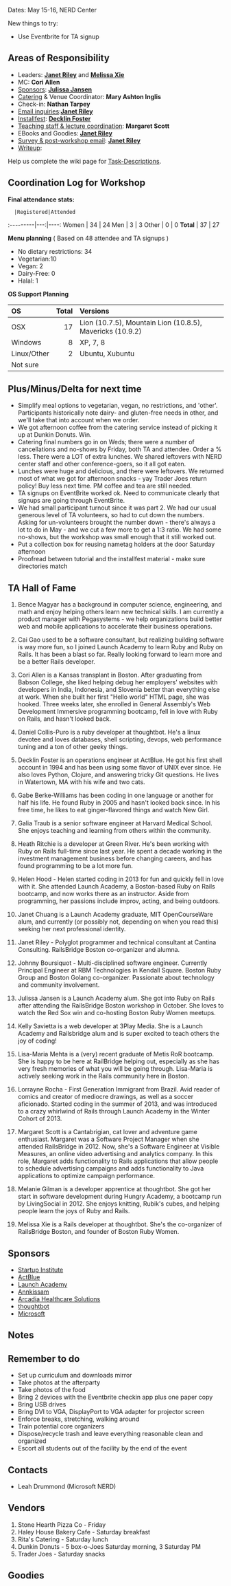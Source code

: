 Dates:  May 15-16, NERD Center

New things to try:
* Use Eventbrite for TA signup

## Areas of Responsibility

* Leaders: **[Janet Riley](https://github.com/janetriley)** and **[Melissa Xie](https://github.com/mxie)**
* MC: **Cori Allen**
* [Sponsors](https://github.com/railsbridge-boston/railsbridge-boston/wiki/Task-Descriptions#sponsorships):
**[Julissa Jansen](https://github.com/julissaj)**
* [Catering](https://github.com/railsbridge-boston/railsbridge-boston/wiki/Task-Descriptions#catering--afterparty--venue) & Venue Coordinator: **Mary Ashton Inglis**
* Check-in: **Nathan Tarpey**
* [Email inquiries](https://github.com/railsbridge-boston/railsbridge-boston/wiki/Task-Descriptions#email-inquiries):**[Janet Riley](https://github.com/janetriley)**
* [Installfest](https://github.com/railsbridge-boston/railsbridge-boston/wiki/Task-Descriptions#installfest): **[Decklin Foster](https://github.com/decklin)**
* [Teaching staff & lecture coordination](https://github.com/railsbridge-boston/railsbridge-boston/wiki/Task-Descriptions#teaching-staff-recruiter-and-coordinator): **Margaret Scott**
* EBooks and Goodies: **[Janet Riley](https://github.com/janetriley)**
* [Survey & post-workshop email](https://github.com/railsbridge-boston/railsbridge-boston/wiki/Task-Descriptions#survey-and-post-workshop-email): **[Janet Riley](https://github.com/janetriley)**
* [Writeup](https://github.com/railsbridge-boston/railsbridge-boston/wiki/Task-Descriptions#writeup):

Help us complete the wiki page for [Task-Descriptions](./Task-Descriptions.md).

## Coordination Log for Workshop

**Final attendance stats:**

      |Registered|Attended
:---------|---:|----:
Women     | 34 | 24
Men       |  3 |  3
Other     |  0 |  0
**Total** | 37 | 27



**Menu planning**
( Based on 48 attendee and TA signups  )

+ No dietary restrictions: 34
+ Vegetarian:10
+ Vegan: 2
+ Dairy-Free: 0
+ Halal: 1


**OS Support Planning**

OS | Total| Versions
:--|-----:|:--------
OSX|   17 | Lion (10.7.5), Mountain Lion (10.8.5), Mavericks (10.9.2)
Windows|8 | XP, 7, 8
Linux/Other|2| Ubuntu, Xubuntu
Not sure||


## Plus/Minus/Delta for next time
* Simplify meal options to vegetarian, vegan, no restrictions, and 'other'.  Participants historically note dairy- and gluten-free needs in other, and we'll take that into account when we order.
* We got afternoon coffee from the catering service instead of picking it up at Dunkin Donuts. Win.
* Catering final numbers go in on Weds; there were a number of cancellations and no-shows by Friday, both TA and attendee.  Order a % less.  There were a LOT of extra lunches.  We shared leftovers with NERD center staff and other conference-goers, so it all got eaten.
* Lunches were huge and delicious, and there were leftovers. We returned most of what we got for afternoon snacks - yay Trader Joes return policy! Buy less next time. PM coffee and tea are still needed.
* TA signups on EventBrite worked ok.  Need to communicate clearly that signups are going through EventBrite.
* We had small participant turnout since it was part 2. We had our usual generous level of TA volunteers, so had to cut down the numbers.  Asking for un-volunteers brought the number down - there's always a lot to do in May - and we cut a few more to get a 1:3 ratio.  We had some no-shows, but the workshop was small enough that it still worked out.
* Put a collection box for reusing nametag holders at the door Saturday afternoon
* Proofread between tutorial and the installfest material - make sure directories match


## TA Hall of Fame

1. Bence Magyar has a background in computer science, engineering, and math and enjoy helping others learn new technical skills. I am currently a product manager with Pegasystems - we help organizations build better web and mobile applications to accelerate their business operations.

2. Cai Gao used to be a software consultant, but realizing building software is way more fun, so I joined Launch Academy to learn Ruby and Ruby on Rails. It has been a blast so far. Really looking forward to learn more and be a better Rails developer.

3. Cori Allen is a Kansas transplant in Boston. After graduating from Babson College, she liked helping debug her employers’ websites with developers in India, Indonesia, and Slovenia better than everything else at work. When she built her first "Hello world" HTML page, she was hooked. Three weeks later, she enrolled in General Assembly's Web Development Immersive programming bootcamp, fell in love with Ruby on Rails, and hasn't looked back.

4. Daniel Collis-Puro is a ruby developer at thoughtbot. He's a linux devotee and loves databases, shell scripting, devops, web performance tuning and a ton of other geeky things.

5. Decklin Foster is an operations engineer at ActBlue. He got his first shell account in 1994 and has been using some flavor of UNIX ever since. He also loves Python, Clojure, and answering tricky Git questions. He lives in Watertown, MA with his wife and two cats.

6. Gabe Berke-Williams has been coding in one language or another for half his life. He found Ruby in 2005 and hasn't looked back since. In his free time, he likes to eat ginger-flavored things and watch New Girl.

7. Galia Traub is a senior software engineer at Harvard Medical School. She enjoys teaching and learning from others within the community.

8. Heath Ritchie is a developer at Green River. He's been working with Ruby on Rails full-time since last year. He spent a decade working in the investment management business before changing careers, and has found programming to be a lot more fun.

9. Helen Hood - Helen started coding in 2013 for fun and quickly fell in love with it. She attended Launch Academy, a Boston-based Ruby on Rails bootcamp, and now works there as an instructor. Aside from programming, her passions include improv, acting, and being outdoors.

10. Janet Chuang is a Launch Academy graduate, MIT OpenCourseWare alum, and currently (or possibly not, depending on when you read this) seeking her next professional identity.

11. Janet Riley - Polyglot programmer and technical consultant at Cantina Consulting. RailsBridge Boston co-organizer and alumna.

12. Johnny Boursiquot - Multi-disciplined software engineer. Currently Principal Engineer at RBM Technologies in Kendall Square. Boston Ruby Group and Boston Golang co-organizer. Passionate about technology and community involvement.

13. Julissa Jansen is a Launch Academy alum. She got into Ruby on Rails after attending the RailsBridge Boston workshop in October. She loves to watch the Red Sox win and co-hosting Boston Ruby Women meetups.

14. Kelly Savietta is a web developer at 3Play Media. She is a Launch Academy and Railsbridge alum and is super excited to teach others the joy of coding!

15. Lisa-Maria Mehta is a (very) recent graduate of Metis RoR bootcamp. She is happy to be here at RailBridge helping out, especially as she has very fresh memories of what you will be going through. Lisa-Maria is actively seeking work in the Rails community here in Boston.

16. Lorrayne Rocha - First Generation Immigrant from Brazil. Avid reader of comics and creator of mediocre drawings, as well as a soccer aficionado. Started coding in the summer of 2013, and was introduced to a crazy whirlwind of Rails through Launch Academy in the Winter Cohort of 2013.

17. Margaret Scott is a Cantabrigian, cat lover and adventure game enthusiast. Margaret was a Software Project Manager when she attended RailsBridge in 2012. Now, she's a Software Engineer at Visible Measures, an online video advertising and analytics company. In this role, Margaret adds functionality to Rails applications that allow people to schedule advertising campaigns and adds functionality to Java applications to optimize campaign performance.

18. Melanie Gilman is a developer apprentice at thoughtbot. She got her start in software development during Hungry Academy, a bootcamp run by LivingSocial in 2012. She enjoys knitting, Rubik's cubes, and helping people learn the joys of Ruby and Rails.

19. Melissa Xie is a Rails developer at thoughtbot. She's the co-organizer of RailsBridge Boston, and founder of Boston Ruby Women.

## Sponsors
* [Startup Institute](http://startupinstitute.com/)
* [ActBlue](http://actblue.com/)
* [Launch Academy](http://launchacademy.com/)
* [Annkissam](http://annkissam.com/)
* [Arcadia Healthcare Solutions](http://www.arcadiasolutions.com/)
* [thoughtbot](http://thoughtbot.com/)
* [Microsoft](https://microsoft.com/)


## Notes

## Remember to do
* Set up curriculum and downloads mirror
* Take photos at the afterparty
* Take photos of the food
* Bring 2 devices with the Eventbrite checkin app plus one paper copy
* Bring USB drives
* Bring DVI to VGA, DisplayPort to VGA adapter for projector screen
* Enforce breaks, stretching, walking around
* Train potential core organizers
* Dispose/recycle trash and leave everything reasonable clean and organized
* Escort all students out of the facility by the end of the event

## Contacts

* Leah Drummond (Microsoft NERD)

## Vendors

1. Stone Hearth Pizza Co - Friday
2. Haley House Bakery Cafe - Saturday breakfast
3. Rita's Catering - Saturday lunch
4. Dunkin Donuts - 5 box-o-Joes Saturday morning, 3 Saturday PM
5. Trader Joes - Saturday snacks

## Goodies
